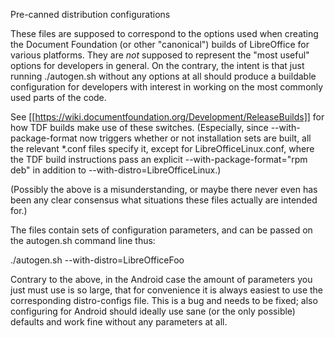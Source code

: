 Pre-canned distribution configurations

These files are supposed to correspond to the options used when
creating the Document Foundation (or other "canonical") builds of
LibreOffice for various platforms. They are *not* supposed to
represent the "most useful" options for developers in general. On the
contrary, the intent is that just running ./autogen.sh without any
options at all should produce a buildable configuration for developers
with interest in working on the most commonly used parts of the code.

See [[https://wiki.documentfoundation.org/Development/ReleaseBuilds]] for how
TDF builds make use of these switches.  (Especially, since --with-package-format
now triggers whether or not installation sets are built, all the relevant *.conf
files specify it, except for LibreOfficeLinux.conf, where the TDF build
instructions pass an explicit --with-package-format="rpm deb" in addition to
--with-distro=LibreOfficeLinux.)

(Possibly the above is a misunderstanding, or maybe there never even
has been any clear consensus what situations these files actually are
intended for.)

The files contain sets of configuration parameters, and can be passed
on the autogen.sh command line thus:

./autogen.sh --with-distro=LibreOfficeFoo

Contrary to the above, in the Android case the amount of parameters
you just must use is so large, that for convenience it is always
easiest to use the corresponding distro-configs file. This is a bug
and needs to be fixed; also configuring for Android should ideally use
sane (or the only possible) defaults and work fine without any
parameters at all.
